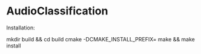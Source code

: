 # AudioClassification

Installation:

  mkdir build && cd build
  cmake -DCMAKE_INSTALL_PREFIX=<install folder>
  make && make install
